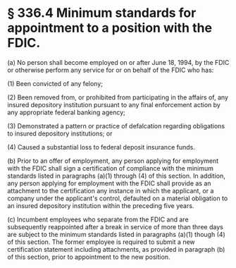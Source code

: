 # § 336.4   Minimum standards for appointment to a position with the FDIC.

(a) No person shall become employed on or after June 18, 1994, by the FDIC or otherwise perform any service for or on behalf of the FDIC who has:


(1) Been convicted of any felony;


(2) Been removed from, or prohibited from participating in the affairs of, any insured depository institution pursuant to any final enforcement action by any appropriate federal banking agency;


(3) Demonstrated a pattern or practice of defalcation regarding obligations to insured depository institutions; or 


(4) Caused a substantial loss to federal deposit insurance funds.


(b) Prior to an offer of employment, any person applying for employment with the FDIC shall sign a certification of compliance with the minimum standards listed in paragraphs (a)(1) through (4) of this section. In addition, any person applying for employment with the FDIC shall provide as an attachment to the certification any instance in which the applicant, or a company under the applicant's control, defaulted on a material obligation to an insured depository institution within the preceding five years.


(c) Incumbent employees who separate from the FDIC and are subsequently reappointed after a break in service of more than three days are subject to the minimum standards listed in paragraphs (a)(1) though (4) of this section. The former employee is required to submit a new certification statement including attachments, as provided in paragraph (b) of this section, prior to appointment to the new position.




